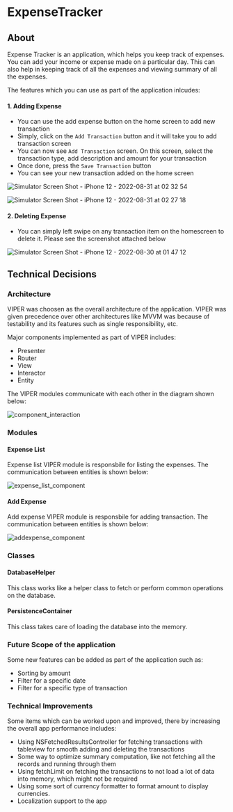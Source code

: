 # ExpenseTracker

## About
Expense Tracker is an application, which helps you keep track of expenses. You can add your income or expense made on a particular day. 
This can also help in keeping track of all the expenses and viewing summary of all the expenses.

The features which you can use as part of the application inlcudes:

#### 1. Adding Expense
- You can use the add expense button on the home screen to add new transaction
- Simply, click on the `Add Transaction` button and it will take you to add transaction screen
- You can now see `Add Transaction` screen. On this screen, select the transaction type, add description and amount for your transaction
- Once done, press the `Save Transaction` button
- You can see your new transaction added on the home screen

![Simulator Screen Shot - iPhone 12 - 2022-08-31 at 02 32 54](https://user-images.githubusercontent.com/12506196/187550088-515c7343-452d-4eae-bf9d-d6d9dc1ed4dc.png)

![Simulator Screen Shot - iPhone 12 - 2022-08-31 at 02 27 18](https://user-images.githubusercontent.com/12506196/187550100-facab91a-c380-482c-a296-496b1e0d2b46.png)


#### 2. Deleting Expense
- You can simply left swipe on any transaction item on the homescreen to delete it. Please see the screenshot attached below

![Simulator Screen Shot - iPhone 12 - 2022-08-30 at 01 47 12](https://user-images.githubusercontent.com/12506196/187290859-175a79ab-f9b5-4029-9693-8e2637fbe2bd.png)


## Technical Decisions

### Architecture
VIPER was choosen as the overall architecture of the application. 
VIPER was given precedence over other architectures like MVVM was because of testability and its features such as single responsibility, etc.

Major components implemented as part of VIPER includes:
 - Presenter
 - Router
 - View
 - Interactor
 - Entity

The VIPER modules communicate with each other in the diagram shown below:

![component_interaction](https://user-images.githubusercontent.com/12506196/187287515-bd022937-20a2-4ea7-8ff0-94e4a30ffeae.png)

### Modules
#### Expense List
Expense list VIPER module is responsbile for listing the expenses. The communication between entities is shown below:

![expense_list_component](https://user-images.githubusercontent.com/12506196/187288985-b28f643e-a296-4f9b-82f9-4b3e0cee9448.png)

#### Add Expense
Add expense VIPER module is responsbile for adding transaction. The communication between entities is shown below:

![addexpense_component](https://user-images.githubusercontent.com/12506196/187289616-3ea35f84-3846-49f4-a4d6-af44445e4109.png)

### Classes
#### DatabaseHelper
This class works like a helper class to fetch or perform common operations on the database.

#### PersistenceContainer
This class takes care of loading the database into the memory.

### Future Scope of the application
Some new features can be added as part of the application such as:
- Sorting by amount
- Filter for a specific date
- Filter for a specific type of transaction

### Technical Improvements
Some items which can be worked upon and improved, there by increasing the overall app performance includes:
- Using NSFetchedResultsController for fetching transactions with tableview for smooth adding and deleting the transactions
- Some way to optimize summary computation, like not fetching all the records and running through them
- Using fetchLimit on fetching the transactions to not load a lot of data into memory, which might not be required
- Using some sort of currency formatter to format amount to display currencies. 
- Localization support to the app
 
